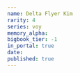 ```yaml
---
name: Delta Flyer Kim
rarity: 4
series: voy
memory_alpha:
bigbook_tier: -1
in_portal: true
date:
published: true
---
```



